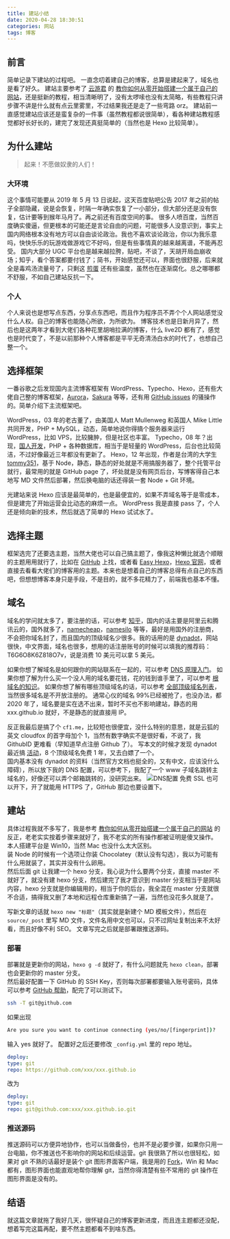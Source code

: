```yaml
---
title: 建站小结
date: 2020-04-28 18:30:51
categories: 网站
tags: 博客
---
```


## 前言

简单记录下建站的过程吧。
一直念叨着建自己的博客，总算是建起来了，域名也是看了好久。
建站主要参考了 [云游君](https://www.yunyoujun.cn) 的 [教你如何从零开始搭建一个属于自己的网站](https://www.yunyoujun.cn/share/how-to-build-your-site)，还是挺新的教程，相当清晰明了，没有太啰嗦也没有太简略，有些教程只讲步骤不讲是什么就有点云里雾里，不过结果我还是走了一些弯路 orz。
建站前一直感觉建站应该还是蛮复杂的一件事（虽然教程都说很简单），看各种建站教程感觉都好长好长的，建完了发现还真挺简单的（当然也是 Hexo 比较简单）。

<!-- more -->

## 为什么建站

>起来！不愿做奴隶的人们！

### 大环境

这个事情可能要从 2019 年 5 月 13 日说起，这天百度贴吧公告 2017 年之前的帖子全部隐藏，说是会恢复，时隔一年确实恢复了一小部分，但大部分还是没有恢复，估计要等到猴年马月了。再之前还有百度空间的事。
很多人喷百度，当然百度确实傻逼，但更根本的可能还是言论自由的问题，可能很多人没意识到，事实上国内网络根本没有地方可以自由谈论政治。我也不喜欢谈论政治，你以为我乐意吗，快快乐乐的玩游戏做游戏它不好吗，但是有些事情真的越来越离谱，不能再忍受。
国内大部分 UGC 平台也是越来越拉胯，贴吧，不谈了，天胡开局血崩收场；知乎，看个答案都要付钱了；简书，开始感觉还可以，界面也很舒服，后来就全是毒鸡汤流量号了，只剩这 [煎蛋](http://jandan.net) 还有些温度，虽然也在逐渐腐化。总之哪哪都不舒服，不如自己建站反抗一下。

### 个人

个人来说也是想写点东西，分享点东西吧，而且作为程序员不弄个个人网站感觉没什么人权。自己的博客也能随心所欲，为所欲为。
博客技术也是日新月异了，然后也是这两年才看到大佬们各种花里胡哨拉满的博客，什么 live2D 都有了，感觉也是时代变了，不是以前那种个人博客都是平平无奇清汤白水的时代了，也想自己整一个。

## 选择框架

一番谷歌之后发现国内主流博客框架有 WordPress、Typecho、Hexo，还有些大佬自己整的博客框架，[Aurora](https://github.com/chanshiyucx/aurora)，[Sakura](https://2heng.xin/theme-sakura) 等等，还有用 [GitHub issues](https://github.com/lifesinger/blog/issues) 的骚操作的。简单介绍下主流框架吧。

WordPress，03 年的老古董了，由美国人 Matt Mullenweg 和英国人 Mike Little 共同开发，PHP + MySQL，动态，简单地说你得搞个服务器来运行 WordPress，比如 VPS，比较臃肿，但是社区也丰富。
Typecho，08 年？出现，[国人开发](https://typecho.org/about)，PHP + 各种数据库，相当于是轻量的 WordPress，后台也比较简洁，不过好像最近三年都没有更新了。
Hexo，12 年出现，作者是台湾的大学生 [tommy351](https://github.com/tommy351)，基于 Node，静态，静态的好处就是不用搞服务器了，整个托管平台就行，最常用的就是 GitHub page 了，坏处就是没有网页后台，写博客得自己本地写 MD 文件然后部署，然后换电脑的话还得装一套 Node + Git 环境。

光建站来说 Hexo 应该是最简单的，也是最便宜的，如果不弄域名等于是零成本，但是建完了开始运营会比动态的麻烦一点。
WordPress 我是直接 pass 了，个人还是倾向新的技术，然后就选了简单的 Hexo 试试水了。

## 选择主题

框架选完了还要选主题，当然大佬也可以自己搞主题了，像我这种懒比就选个顺眼的主题用用就行了，比如在 [GitHub](https://github.com/search?q=hexo+theme) 上找，或者看 [Easy Hexo](https://easyhexo.com/2-Theme-use-and-config)，[Hexo 官网](https://hexo.io/themes)，或者直接去看看大佬们的博客用的主题。本来也是想着自己的博客总得有点自己的东西吧，但想想博客本身只是手段，不是目的，就不多花精力了，前端我也基本不懂。

## 域名

域名的学问就太多了，要注册的话，可以参考 [知乎](https://www.zhihu.com/question/19551906)，国内的话主要是阿里云和腾讯云的，国外就多了，[namecheap](https://www.namecheap.com)，[namesilo](https://www.namesilo.com) 等等，最好是用国外的注册商，不会把你域名封了，而且国内的顶级域名少很多。我的话用的是 [dynadot](https://www.dynadot.com)，网站很快，中文界面，域名也很多，想用的话注册账号的时候可以填我的推荐码：T6G6O8K6Z818O7v，说是消费 10 美元可以拿 5 美元。

如果你想了解域名是如何跟你的网站联系在一起的，可以参考 [DNS 原理入门](https://www.ruanyifeng.com/blog/2016/06/dns.html)。
如果你想了解为什么买一个没人用的域名要花钱，花的钱到谁手里了，可以参考 [根域名的知识](https://www.ruanyifeng.com/blog/2018/05/root-domain.html)。
如果你想了解有哪些顶级域名的话，可以参考 [全部顶级域名列表](http://www.iana.org/domains/root/db)，当然很多域名是不开放注册的。
通常心仪的域名 99%已经被抢了，也没办法，都 2020 年了，域名要是实在选不出来，暂时不买也不影响建站，静态的用 xxx.github.io 就好，不是静态的就直接用 IP。

反正我最后是搞了个 `cf1.me`，比较短也很便宜，没什么特别的意思，就是云狐的英文 cloudfox 的首字母加个 1，当然有数字确实不是很好看，不说了，我 GithubID 更难看（早知道早点注册 Github 了）。
写本文的时候才发现 dynadot 最近搞 [活动](https://www.dynadot.com/resumeboost?utm_source=Search%20Domain%20Text&utm_medium=Resume%20Boost%20Even%20Flow&utm_campaign=Resume%20Boost%202020&drefid=148)，8 个顶级域名免费 1 年，又去白嫖了一个。  
国内基本没有 dynadot 的资料（当然官方文档也挺全的，又有中文，应该没什么障碍），所以放下我的 DNS 配置，可以参考下，我配了一个 www 子域名跳转主域名的，好像还可以弄个邮箱跳转的，没研究出来。
![DNS配置](https://cf0.oss-cn-shanghai.aliyuncs.com/img/20200502003941.png)
免费 SSL 也可以开下，开了就能用 HTTPS 了，GitHub 那边也要设置下。

## 建站

具体过程我就不多写了，我是参考 [教你如何从零开始搭建一个属于自己的网站](https://www.yunyoujun.cn/share/how-to-build-your-site) 的反正，老老实实按着步骤来就好了，我不老实的所有操作都被证明是傻叉操作。  
本人搭建平台是 Win10，当然 Mac 也没什么太大区别。  
装 Node 的时候有一个选项让你装 Chocolatey（默认没有勾选），我以为可能有什么用就装了，其实并没有什么卵用。  
然后后面 git 让我建一个 hexo 分支，我心说为什么要两个分支，直接 master 不就好了，就没有建 hexo 分支，然后建完了我才意识到 master 分支相当于是网站内容，hexo 分支就是你编辑用的，相当于你的后台，我全混在 master 分支就很不合适，搞得我又删了本地和远程仓库重新搞了一遍，当然也没花多久就是了。  

写新文章的话就 `hexo new "标题"`（其实就是新建个 MD 模板文件），然后在 `source/_post` 里写 MD 文件，文件名用中文也可以，只不过网址复制出来不太好看，而且好像不利 SEO。
文章写完之后就是部署跟推送源码。

### 部署

部署就是更新你的网站，`hexo g -d` 就好了，有什么问题就先 `hexo clean`，部署也会更新你的 master 分支。  
然后最好配置一下 GitHub 的 SSH Key，否则每次部署都要输入账号密码，具体可以参考 [GitHub 帮助](https://help.github.com/cn/github/authenticating-to-github/generating-a-new-ssh-key-and-adding-it-to-the-ssh-agent)，配完了可以测试下。

```bash
ssh -T git@github.com
```

如果出现

```bash
Are you sure you want to continue connecting (yes/no/[fingerprint])?
```

输入 yes 就好了。
配置好之后还要修改 `_config.yml` 里的 repo 地址。

```yml
deploy:
type: git
repo: https://github.com/xxx/xxx.github.io
```

改为

```yml
deploy:
type: git
repo: git@github.com:xxx/xxx.github.io.git
```

### 推送源码

推送源码可以方便异地协作，也可以当做备份，也并不是必要步骤，如果你只用一台电脑，你不推送也不影响你的网站和后续运营。git 我很熟了所以也很轻松，如果对 git 不熟的话最好是装个 git 图形界面客户端，我是用的 [Fork](https://git-fork.com)，Win 和 Mac 都有，图形界面也能直观地帮你理解 git，当然你得清楚有些不常用的 git 操作在图形界面是没有的。

## 结语

就这篇文章就拖了我好几天，很怀疑自己的博客更新进度，而且连主题都还没配，想着写完这篇再配，要不然主题都看不到啥东西。

